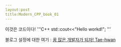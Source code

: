 ```yaml
---
layout:post
title:Modern_CPP_book_01
---
```



이것은 코드이다!
'''C++
std::cout<<"Hello workd!";
'''

블로그 설정에 대한 여기 : [꿈 많은 개발자가 되자! Tae-hwan](http://thdev.net)
